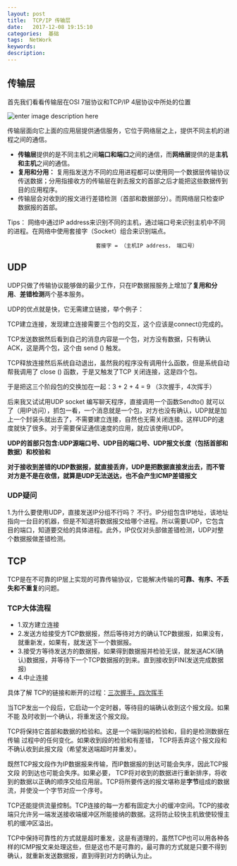 ```yaml
---
layout: post
title:  TCP/IP 传输层
date:   2017-12-08 19:15:10
categories:  基础
tags:  NetWork
keywords: 
description:         
---
```


## 传输层

首先我们看看传输层在OSI 7层协议和TCP/IP 4层协议中所处的位置

![enter image description here](http://p7lixluhf.bkt.clouddn.com/OSI.jpg)

传输层面向它上面的应用层提供通信服务，它位于网络层之上，提供不同主机的进程之间的通信。

* **传输层**提供的是不同主机之间**端口和端口**之间的通信，而**网络层**提供的是**主机和主机**之间的通信。
* **复用和分用：** 复用指发送方不同的应用进程都可以使用同一个数据层传输协议传送数据；分用指接收方的传输层在剥去报文的首部之后才能把这些数据传到目的应用程序。
* 传输层会对收到的报文进行差错检测（首部和数据部分）。而网络层只检查IP数据报的首部。

Tips：
网络中通过IP address来识别不同的主机，通过端口号来识别主机中不同的进程。在网络中使用套接字（Socket）组合来识别端点。
```	
							套接字 = （主机IP address， 端口号）
```


## UDP
UDP只做了传输协议能够做的最少工作，只在IP数据报服务上增加了**复用和分用**、**差错检测**两个基本服务。

UDP的优点就是快，它无需建立链接，举个例子：

TCP建立连接，发现建立连接需要三个包的交互，这个应该是connect()完成的。

TCP发送数据然后看到自己的消息内容是一个包，对方没有数据，只有确认ACK，这是两个包，这个由 send () 触发。

TCP释放连接然后系统自动退出，虽然我的程序没有调用什么函数，但是系统自动帮我调用了 close () 函数，于是又触发了TCP 关闭连接，这是四个包。

于是把这三个阶段包的交换加在一起：3 + 2 + 4 = 9 （3次握手，4次挥手）

后来我又试试用UDP socket 编写聊天程序，直接调用一个函数Sendto() 就可以了（用IP访问），抓包一看，一个消息就是一个包，对方也没有确认，UDP就是加上一个封装头就出去了，不需要建立连接，自然也无需关闭连接。这样UDP的速度就快了很多。对于需要保证通信速度的应用，就应该使用UDP。


**UDP的首部只包含:UDP源端口号、UDP目的端口号、UDP报文长度（包括首部和数据）和校验和**

**对于接收到差错的UDP数据报，就直接丢弃，UDP是把数据直接发出去，而不管对方是不是在收信，就算是UDP无法送达，也不会产生ICMP差错报文**

### UDP疑问
1.为什么要使用UDP，直接发送IP分组不行吗？
不行。IP分组包含IP地址，该地址指向一台目的机器，但是不知道将数据报交给哪个进程。所以需要UDP，它包含目的端口，知道要交给的具体进程。此外，IP仅仅对头部做差错检测，UDP对整个数据报做差错检测。

## TCP
TCP是在不可靠的IP层上实现的可靠传输协议，它能解决传输的**可靠、有序、不丢失和不重复**的问题。

### TCP大体流程
* 1.双方建立连接
* 2.发送方给接受方TCP数据报，然后等待对方的确认TCP数据报，如果没有，就重新发，如果有，就发送下一个数据报。
* 3.接受方等待发送方的数据报，如果得到数据报并检验无误，就发送ACK(确认)数据报，并等待下一个TCP数据报的到来。直到接收到FIN(发送完成数据报)
* 4.中止连接

具体了解 TCP的链接和断开的过程：[三次握手，四次挥手](https://zfjxxx.github.io/2017-12-30-TCP34/)

当TCP发出一个段后，它启动一个定时器，等待目的端确认收到这个报文段。如果不能 及时收到一个确认，将重发这个报文段。
  
TCP将保持它首部和数据的检验和。这是一个端到端的检验和，目的是检测数据在传输 过程中的任何变化。如果收到段的检验和有差错， TCP将丢弃这个报文段和不确认收到此报文段（希望发送端超时并重发）。

既然TCP报文段作为IP数据报来传输，而IP数据报的到达可能会失序，因此TCP报文段 的到达也可能会失序。如果必要， TCP将对收到的数据进行重新排序，将收到的数据以正确的顺序交给应用层。TCP将所要传送的报文堪称是**字节**组成的数据流，并使没一个字节对应一个序号。

 TCP还能提供流量控制。TCP连接的每一方都有固定大小的缓冲空间。TCP的接收端只允许另一端发送接收端缓冲区所能接纳的数据。这将防止较快主机致使较慢主机的缓冲区溢出。

TCP中保持可靠性的方式就是超时重发，这是有道理的，虽然TCP也可以用各种各样的ICMP报文来处理这些，但是这也不是可靠的，最可靠的方式就是只要不得到确认，就重新发送数据报，直到得到对方的确认为止。







